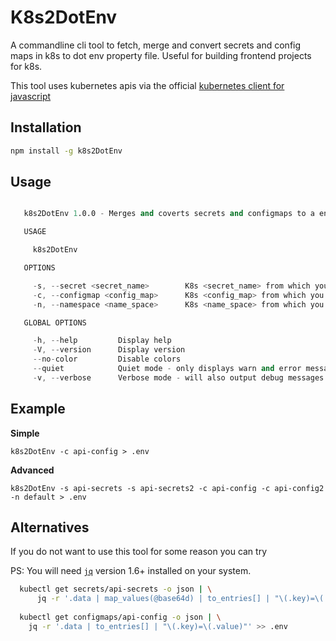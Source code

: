 # K8s2DotEnv

A commandline cli tool to fetch, merge and convert secrets and config maps in k8s to dot env property file. 
Useful for building frontend projects for k8s.


This tool uses kubernetes apis via the official [kubernetes client for javascript](https://github.com/kubernetes-client/javascript)

## Installation

```sh
npm install -g k8s2DotEnv
```

## Usage

```s

   k8s2DotEnv 1.0.0 - Merges and coverts secrets and configmaps to a env properties file

   USAGE

     k8s2DotEnv

   OPTIONS

     -s, --secret <secret_name>        K8s <secret_name> from which you want to generate env file                         optional
     -c, --configmap <config_map>      K8s <config_map> from which you want to generate env file                          optional
     -n, --namespace <name_space>      K8s <name_space> from which you want to access the secrets and/or config maps      optional

   GLOBAL OPTIONS

     -h, --help         Display help
     -V, --version      Display version
     --no-color         Disable colors
     --quiet            Quiet mode - only displays warn and error messages
     -v, --verbose      Verbose mode - will also output debug messages

```

## Example

**Simple**

```
k8s2DotEnv -c api-config > .env
```

**Advanced**

```
k8s2DotEnv -s api-secrets -s api-secrets2 -c api-config -c api-config2 -n default > .env
```


## Alternatives

If you do not want to use this tool for some reason you can try

PS: You will need [`jq`](https://github.com/stedolan/jq) version 1.6+ installed on your system.

```sh
  kubectl get secrets/api-secrets -o json | \
      jq -r '.data | map_values(@base64d) | to_entries[] | "\(.key)=\(.value)"' > .env
  
  kubectl get configmaps/api-config -o json | \
    jq -r '.data | to_entries[] | "\(.key)=\(.value)"' >> .env
```